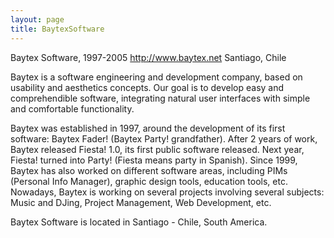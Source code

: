 ```yaml
---
layout: page
title: BaytexSoftware
---
```


Baytex Software, 1997-2005
http://www.baytex.net
Santiago, Chile

Baytex is a software engineering and development company, based on usability and aesthetics concepts. Our goal is to develop easy and comprehendible software, integrating natural user interfaces with simple and comfortable functionality.
                
Baytex was established in 1997, around the development of its first software: Baytex Fader! (Baytex Party! grandfather). After 2 years of work, Baytex released Fiesta! 1.0, its first public software released. Next year, Fiesta! turned into Party! (Fiesta means party in Spanish). Since 1999, Baytex has also worked on different software areas, including PIMs (Personal Info Manager), graphic design tools, education tools, etc. Nowadays, Baytex is working on several projects involving several subjects: Music and DJing, Project Management, Web Development, etc.

Baytex Software is located in Santiago - Chile, South America.

